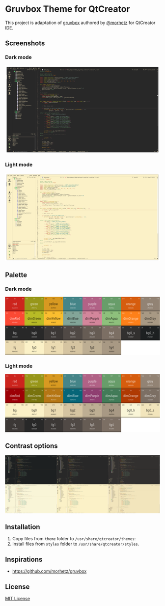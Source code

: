 # Gruvbox Theme for QtCreator

This project is adaptation of [gruvbox](https://github.com/morhetz/gruvbox) authored by [@morhetz](https://github.com/morhetz) for QtCreator IDE.

## Screenshots

### Dark mode

![gruvbox-dark-soft-screenshot](img/gruvbox-dark-medium-screenshot.png)

### Light mode

![gruvbox-light-soft-screenshot](img/gruvbox-light-medium-screenshot.png)

## Palette

### Dark mode

![gruvbox-dark-medium-palette](img/gruvbox-dark-medium.svg)

### Light mode


![gruvbox-light-medium-palette](img/gruvbox-light-medium.svg)

## Contrast options

![gruvbox-contrast](img/gruvbox-contrast.png)

## Installation

1. Copy files from `theme` folder to `/usr/share/qtcreator/themes`:
1. Install files from `styles` folder to `/usr/share/qtcreator/styles`.

## Inspirations

- https://github.com/morhetz/gruvbox

## License

[MIT License](https://github.com/sainnhe/gruvbox-material-vscode/blob/master/LICENSE)
